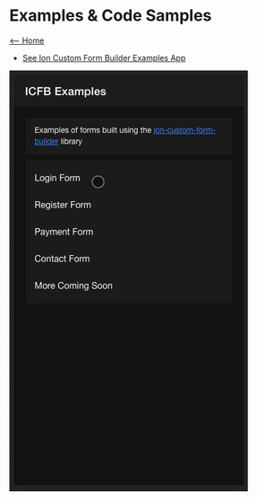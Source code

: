 # Examples & Code Samples

[<-- Home](https://github.com/ronald-hove/ion-custom-form-builder)

- [See Ion Custom Form Builder Examples App](https://github.com/ronald-hove/icfb-examples)

![Preview Image 1](https://raw.githubusercontent.com/ronald-hove/icfb-examples/master/demo.gif)

